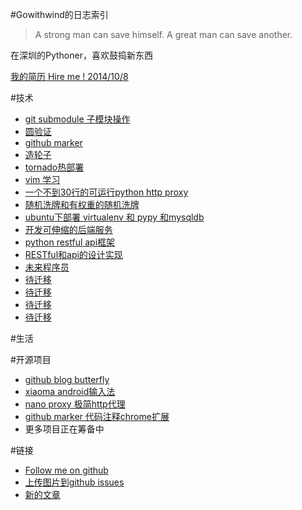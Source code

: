 #Gowithwind的日志索引
>A strong man can save himself. A great man can save another. 

在深圳的Pythoner，喜欢鼓捣新东西

[我的简历 Hire me ! 2014/10/8](index.html?resume)



#技术
+ [git submodule 子模块操作](index.html?git-submodule)
+ [圆验证](index.html?yuan)
+ [github marker](index.html?github-marker)
+ [造轮子](index.html?zao-lun-zi)
+ [tornado热部署](index.html?tornado-hot-deploy)
+ [vim 学习](index.html?vim-learn)
+ [一个不到30行的可运行python http proxy](index.html?nano-proxy)
+ [随机洗牌和有权重的随机洗牌](index.html?shuffle)
+ [ubuntu下部署 virtualenv 和 pypy 和mysqldb](index.html?ubuntu-pypy)
+ [开发可伸缩的后端服务](index.html?scale-service)
+ [python restful api框架](index.html?python-restful)
+ [RESTful和api的设计实现](index.html?restful)
+ [未来程序员](index.html?future-coder)
+ [待迁移](index.html?vim-learn)
+ [待迁移](index.html?vim-learn)
+ [待迁移](index.html?vim-learn)
+ [待迁移](index.html?vim-learn)

#生活


#开源项目
- [github blog butterfly](https://github.com/gowithwind/butterfly.log)
- [xiaoma android输入法](https://github.com/gowithwind/xiaoma)
- [nano proxy 极简http代理](https://github.com/gowithwind/nano-proxy)
- [github marker 代码注释chrome扩展](https://github.com/gowithwind/github.marker)
- 更多项目正在筹备中

#链接

- [Follow me on github](https://github.com/gowithwind)
- [上传图片到github issues](https://github.com/gowithwind/gowithwind.github.io/issues)
- [新的文章](https://github.com/gowithwind/gowithwind.github.io/new/master/blog/posts)

